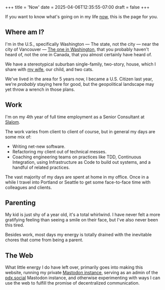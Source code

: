 +++
title = 'Now'
date = 2025-04-06T12:35:55-07:00
draft = false
+++

If you want to know what's going on in my life [now](https://nownownow.com/about), this is the page for you.

## Where am I?

I'm in the U.S., specifically Washington — The state, not the city — near the city of Vancouver — [The one in Washington](https://en.wikipedia.org/wiki/Vancouver,_Washington), that you probably haven't heard of, not the one in Canada, that you almost certainly have heard of.

We have a stereotypical suburban single-family, two-story, house, which I share with [my wife](http://jessica.mallegolhansen.com), our child, and two cats.

We've lived in the area for 5 years now, I became a U.S. Citizen last year, we're *probably* staying here for good, but the geopolitical landscape may yet throw a wrench in those plans. 

## Work

I'm on my 4th year of full time employment as a Senior Consultant at [Slalom](https://www.slalom.com/us/en/who-we-are/locations/portland).

The work varies from client to client of course, but in general my days are some mix of:

* Writing net-new software.
* Refactoring my client out of technical messes.
* Coaching engineering teams on practices like TDD, Continuous Integration, using Infrastructure as Code to build out systems, and a handful of related practices.

The vast majority of my days are spent at home in my office. Once in a while I travel into Portland or Seattle to get some face-to-face time with colleagues and clients.

## Parenting

My kid is just shy of a year old, it's a total whirlwind. I have never felt a more gratifying feeling than seeing a smile on their face, but I've also never been this tired.

Besides work, most days my energy is totally drained with the inevitable chores that come from being a parent.

## The Web

What little energy I do have left over, primarily goes into making this website, running my private [Mastodon instance](https://mastodon.mallegolhansen.com), serving as an admin of the [pdx.social](https://pdx.social) Mastodon instance, and otherwise experimenting with ways I can use the web to fulfill the promise of decentralized communication.
